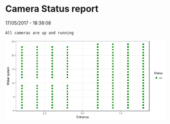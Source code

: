Camera Status report
================
17/05/2017 - 18:38:08

    All cameras are up and running

![](camreport_files/figure-markdown_github/unnamed-chunk-2-1.png)
